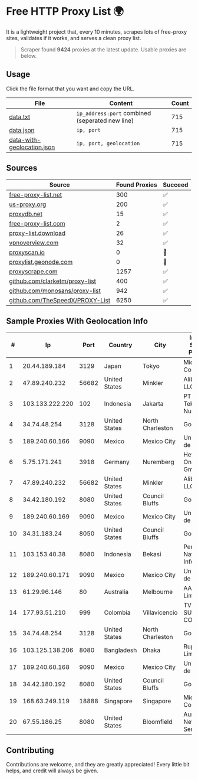 
# Free HTTP Proxy List 🌍

It is a lightweight project that, every 10 minutes, scrapes lots of free-proxy sites, validates if it works, and serves a clean proxy list.


> Scraper found **9424** proxies at the latest update. Usable proxies are below.

## Usage

Click the file format that you want and copy the URL.


|File|Content|Count|
|----|-------|-----|
|[data.txt](https://raw.githubusercontent.com/themiralay/Proxy-List-World/master/data.txt)|`ip_address:port` combined (seperated new line)|715|
|[data.json](https://raw.githubusercontent.com/themiralay/Proxy-List-World/master/data.json)|`ip, port`|715|
|[data-with-geolocation.json](https://raw.githubusercontent.com/themiralay/Proxy-List-World/master/data-with-geolocation.json)|`ip, port, geolocation`|715|

## Sources

|Source|Found Proxies|Succeed|
|------|-------------|-------|
|[free-proxy-list.net](https://free-proxy-list.net)|300|✅|
|[us-proxy.org](https://www.us-proxy.org)|200|✅|
|[proxydb.net](http://proxydb.net)|15|✅|
|[free-proxy-list.com](https://free-proxy-list.com/?page=&port=&type%5B%5D=http&type%5B%5D=https&up_time=0&search=Search)|2|✅|
|[proxy-list.download](https://www.proxy-list.download/HTTP)|26|✅|
|[vpnoverview.com](https://vpnoverview.com/privacy/anonymous-browsing/free-proxy-servers)|32|✅|
|[proxyscan.io](https://www.proxyscan.io)|0|🚫|
|[proxylist.geonode.com](https://proxylist.geonode.com/api/proxy-list?limit=300&page=1&sort_by=lastChecked&sort_type=desc&protocols=http,https)|0|🚫|
|[proxyscrape.com](https://api.proxyscrape.com/v2/?request=displayproxies&protocol=http&timeout=10000&country=all&ssl=all&anonymity=all)|1257|✅|
|[github.com/clarketm/proxy-list](https://raw.githubusercontent.com/clarketm/proxy-list/master/proxy-list-raw.txt)|400|✅|
|[github.com/monosans/proxy-list](https://raw.githubusercontent.com/monosans/proxy-list/main/proxies/http.txt)|942|✅|
|[github.com/TheSpeedX/PROXY-List](https://raw.githubusercontent.com/TheSpeedX/PROXY-List/master/http.txt)|6250|✅|


## Sample Proxies With Geolocation Info

|#|Ip|Port|Country|City|Internet Service Provider|
|-|--|----|-------|----|-------------------------|
|1|20.44.189.184|3129|Japan|Tokyo|Microsoft Corporation|
|2|47.89.240.232|56682|United States|Minkler|Alibaba.com LLC|
|3|103.133.222.220|102|Indonesia|Jakarta|PT Cloud Teknologi Nusantara|
|4|34.74.48.254|3128|United States|North Charleston|Google LLC|
|5|189.240.60.166|9090|Mexico|Mexico City|Uninet S.A. de C.V.|
|6|5.75.171.241|3918|Germany|Nuremberg|Hetzner Online GmbH|
|7|47.89.240.232|56682|United States|Minkler|Alibaba.com LLC|
|8|34.42.180.192|8080|United States|Council Bluffs|Google LLC|
|9|189.240.60.169|9090|Mexico|Mexico City|Uninet S.A. de C.V.|
|10|34.31.183.24|8050|United States|Council Bluffs|Google LLC|
|11|103.153.40.38|8080|Indonesia|Bekasi|Persada Nayaka Infotama|
|12|189.240.60.171|9090|Mexico|Mexico City|Uninet S.A. de C.V.|
|13|61.29.96.146|80|Australia|Melbourne|AAPT Limited|
|14|177.93.51.210|999|Colombia|Villavicencio|TV AZTECA SUCURSAL COLOMBIA|
|15|34.74.48.254|3128|United States|North Charleston|Google LLC|
|16|103.125.138.206|8080|Bangladesh|Dhaka|Rupali Bank Limited|
|17|189.240.60.168|9090|Mexico|Mexico City|Uninet S.A. de C.V.|
|18|34.42.180.192|8080|United States|Council Bluffs|Google LLC|
|19|168.63.249.119|18888|Singapore|Singapore|Microsoft Corporation|
|20|67.55.186.25|8080|United States|Bloomfield|Aureon Network Services|



## Contributing

Contributions are welcome, and they are greatly appreciated! Every
little bit helps, and credit will always be given.


